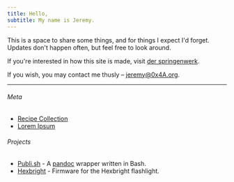 ```yaml
---
title: Hello,
subtitle: My name is Jeremy.
---
```


This is a space to share some things, and for things I expect I'd forget. Updates don't happen often, but feel free to look around.

If you're interested in how this site is made, visit [der springenwerk](/meta/der-springenwerk.html).

If you wish, you may contact me thusly &ndash; [jeremy@0x4A.org](mailto:jeremy@0x4A.org).

---

###### Meta
- [Recipe Collection](/meta/recipes.html)
- [Lorem Ipsum](/meta/lorem-ipsum.html)

###### Projects
- [Publi.sh](https://www.github.com/subcurmudgeon/publi.sh) - A [pandoc](https://pandoc.org) wrapper written in Bash.
- [Hexbright](https://www.github.com/subcurmudgeon/hexbright-firmware) - Firmware for the Hexbright flashlight.